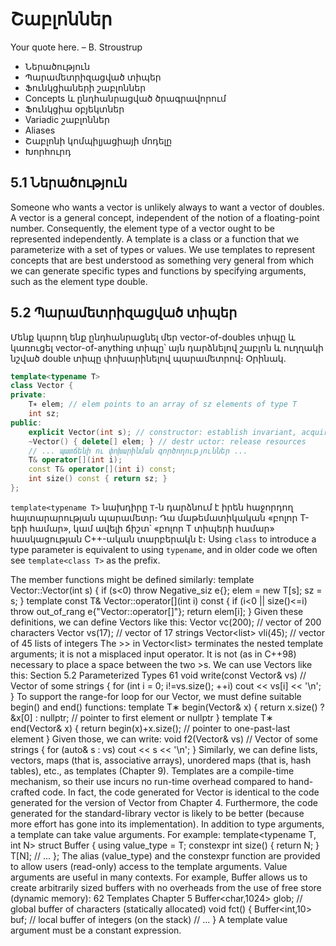# Շաբլոններ

Your quote here.
– B. Stroustrup

* Ներածություն
* Պարամետրիզացված տիպեր
* Ֆունկցիաների շաբլոններ
* Concepts և ընդհանրացված ծրագրավորում
* Ֆունկցիա օբյեկտներ
* Variadic շաբլոններ
* Aliases
* Շաբլոնի կոմպիլյացիայի մոդելը
* Խորհուրդ

## 5.1 Ներածություն

Someone who wants a vector is unlikely always to want a vector of doubles. A vector is a general concept, independent of the notion of a floating-point number. Consequently, the element type of a vector ought to be represented independently. A template is a class or a function that we parameterize with a set of types or values. We use templates to represent concepts that are best understood as something very general from which we can generate specific types and functions by specifying arguments, such as the element type double.

## 5.2 Պարամետրիզացված տիպեր

Մենք կարող ենք ընդհանրացնել մեր vector-of-doubles տիպը և կառուցել vector-of-anything տիպը՝ այն դարձնելով շաբլոն և ուղղակի նշված double տիպը փոխարինելով պարամետրով։ Օրինակ.

```C++
template<typename T>
class Vector {
private:
    T∗ elem; // elem points to an array of sz elements of type T
    int sz;
public:
    explicit Vector(int s); // constructor: establish invariant, acquire resources
    ~Vector() { delete[] elem; } // destr uctor: release resources
    // ... պատճենի ու փոխարինման գործողություններ ...
    T& operator[](int i);
    const T& operator[](int i) const;
    int size() const { return sz; }
};
```

`template<typename T>` նախդիրը `T`-ն դարձնում է իրեն հաջորդող հայտարարության պարամետր։ Դա մաթեմատիկական «բոլոր T-երի համար», կամ ավելի ճիշտ՝ «բոլոր T տիպերի համար» հասկացության C++-ական տարբերակն է։ Using `class` to introduce a type parameter is equivalent to using `typename`, and in older code we often see `template<class T>` as the prefix.

The member functions might be defined similarly:
template<typename T>
Vector<T>::Vector(int s)
{
if (s<0)
throw Negative_siz e{};
elem = new T[s];
sz = s;
}
template<typename T>
const T& Vector<T>::operator[](int i) const
{
if (i<0 || size()<=i)
throw out_of_rang e{"Vector::operator[]"};
return elem[i];
}
Given these definitions, we can define Vectors like this:
Vector<char> vc(200); // vector of 200 characters
Vector<string> vs(17); // vector of 17 strings
Vector<list<int>> vli(45); // vector of 45 lists of integers
The >> in Vector<list<int>> terminates the nested template arguments; it is not a misplaced input
operator. It is not (as in C++98) necessary to place a space between the two >s.
We can use Vectors like this:
Section 5.2 Parameterized Types 61
void write(const Vector<string>& vs) // Vector of some strings
{
for (int i = 0; i!=vs.size(); ++i)
cout << vs[i] << '\n';
}
To support the range-for loop for our Vector, we must define suitable begin() and end() functions:
template<typename T>
T∗ begin(Vector<T>& x)
{
return x.size() ? &x[0] : nullptr; // pointer to first element or nullptr
}
template<typename T>
T∗ end(Vector<T>& x)
{
return begin(x)+x.size(); // pointer to one-past-last element
}
Given those, we can write:
void f2(Vector<string>& vs) // Vector of some strings
{
for (auto& s : vs)
cout << s << '\n';
}
Similarly, we can define lists, vectors, maps (that is, associative arrays), unordered maps (that is,
hash tables), etc., as templates (Chapter 9).
Templates are a compile-time mechanism, so their use incurs no run-time overhead compared to
hand-crafted code. In fact, the code generated for Vector<double> is identical to the code generated
for the version of Vector from Chapter 4. Furthermore, the code generated for the standard-library
vector<double> is likely to be better (because more effort has gone into its implementation).
In addition to type arguments, a template can take value arguments. For example:
template<typename T, int N>
struct Buffer {
using value_type = T;
constexpr int size() { return N; }
T[N];
// ...
};
The alias (value_type) and the constexpr function are provided to allow users (read-only) access to
the template arguments.
Value arguments are useful in many contexts. For example, Buffer allows us to create arbitrarily
sized buffers with no overheads from the use of free store (dynamic memory):
62 Templates Chapter 5
Buffer<char,1024> glob; // global buffer of characters (statically allocated)
void fct()
{
Buffer<int,10> buf; // local buffer of integers (on the stack)
// ...
}
A template value argument must be a constant expression.
